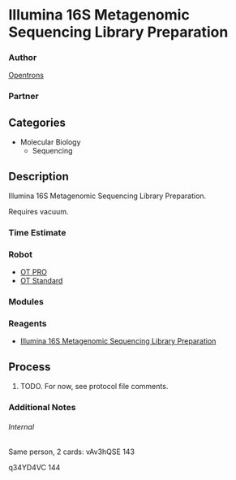# Illumina 16S Metagenomic Sequencing Library Preparation

### Author
[Opentrons](https://opentrons.com/)

### Partner

## Categories
* Molecular Biology
	* Sequencing


## Description
Illumina 16S Metagenomic Sequencing Library Preparation.

Requires vacuum.

### Time Estimate

### Robot
* [OT PRO](https://opentrons.com/ot-one-pro)
* [OT Standard](https://opentrons.com/ot-one-standard)

### Modules

### Reagents
* [Illumina 16S Metagenomic Sequencing Library Preparation](https://support.illumina.com/downloads/16s_metagenomic_sequencing_library_preparation.html)

## Process
1. TODO. For now, see protocol file comments.


### Additional Notes


###### Internal
Same person, 2 cards:
vAv3hQSE
143

q34YD4VC
144
